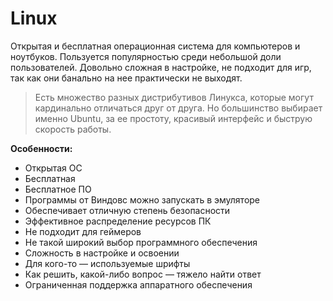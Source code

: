# **Linux**  

Открытая и бесплатная операционная система для компьютеров и ноутбуков. Пользуется популярностью среди небольшой доли пользователей. Довольно сложная в настройке, не подходит для игр, так как они банально на нее практически не выходят.  

>Есть множество разных дистрибутивов Линукса, которые могут кардинально отличаться друг от друга. Но большинство выбирает именно Ubuntu, за ее простоту, красивый интерфейс и быструю скорость работы.  

**Особенности:**
- Открытая ОС
- Бесплатная
- Бесплатное ПО
- Программы от Виндовс можно запускать в эмуляторе
- Обеспечивает отличную степень безопасности
- Эффективное распределение ресурсов ПК
- Не подходит для геймеров
- Не такой широкий выбор программного обеспечения
- Сложность в настройке и освоении
- Для кого-то — используемые шрифты
- Как решить, какой-либо вопрос — тяжело найти ответ
- Ограниченная поддержка аппаратного обеспечения  


